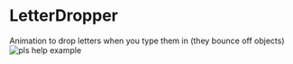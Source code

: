 # LetterDropper
Animation to drop letters when you type them in (they bounce off objects)
![pls help example]([http://i.imgur.com/nMcOsHM.gif](https://i.imgur.com/8M5yRNY.mp4) "Help me Melmsiwan-Kenobi, you're my only hope!")
